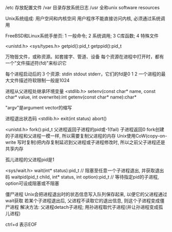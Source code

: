 /etc 存放配置文件
/var 目录存放系统日志
/usr 全称unix software resources

Unix系统组成: 用户空间和内核空间
用户程序不能直接访问内核, 必须通过系统调用

FreeBSD和Linux系统手册页:
  1 一般命令; 2 系统调用; 3 C库函数; 4 特殊文件

<unistd.h> <sys/types.h>
  getpid():pid_t
  getppid():pid_t

万物皆文件，或称资源。如套接字、管道、设备
每个资源在进程中打开时，都有一个"文件描述符(fd)"来标识它

每个进程启动后的３个资源: stdin stdout stderr，它们的fd是0 1 2
一个进程的最大文件描述符软限制一般是1024

进程从父进程处继承环境变量
<stdlib.h>
  setenv(const char* name, const char* value, int overwrite):int
  getenv(const char* name):char*

"argv"是argument vector的缩写

进程退出状态码
<stdlib.h>
  exit(int status)  abort()

<unistd.h>
  fork():pid_t 父进程返回子进程的pid或-1(fail) 子进程返回0
  fork创建的子进程和父进程一模一样, 所以需要复制父进程的内存
  Unix使用CoW(copy-on-write 写时复制)把内存复制延迟到父进程或子进程修改时, 所以之前父子进程还是共享内存

孤儿进程的父进程pid是1

<sys/wait.h>
  wait(int* status):pid_t  // 阻塞至任意一个子进程退出, 并获取退出码
  waitpid(pid_t child, int* status, int option):pid_t  // 等待指定pid的子进程, option可设成阻塞或不阻塞

僵尸进程
  Unix会把进程退出时的状态信息写入队列保存起来, 以便它的父进程通过wait获取
  若某个子进程退出后, 父进程不读取它的退出信息, 则这个子进程变成僵尸进程
  解决方法: 父进程detach子进程; 用孙进程取代子进程(并让孙进程变成孤儿进程)

ctrl+d 表示EOF